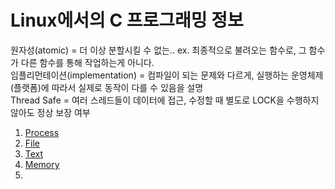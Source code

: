 # Linux에서의 C 프로그래밍 정보

원자성(atomic) = 더 이상 분할시킬 수 없는.. ex. 최종적으로 불려오는 함수로, 그 함수가 다른 함수를 통해 작업하는게 아니다.  
임플리먼테이션(implementation) = 컴파일이 되는 문제와 다르게, 실행하는 운영체제(플랫폼)에 따라서 실제로 동작이 다를 수 있음을 설명  
Thread Safe = 여러 스레드들이 데이터에 접근, 수정할 때 별도로 LOCK을 수행하지 않아도 정상 보장 여부   

1. [Process](https://github.com/rudgks8092/theory/blob/main/Linux/LinuxC/Process.MD)
2. [File](https://github.com/rudgks8092/theory/blob/main/Linux/LinuxC/File.MD)
3. [Text](https://github.com/rudgks8092/theory/blob/main/Linux/LinuxC/TEXT.MD)
4. [Memory](https://github.com/rudgks8092/theory/blob/main/Linux/LinuxC/MEMORY.MD)
5. 

